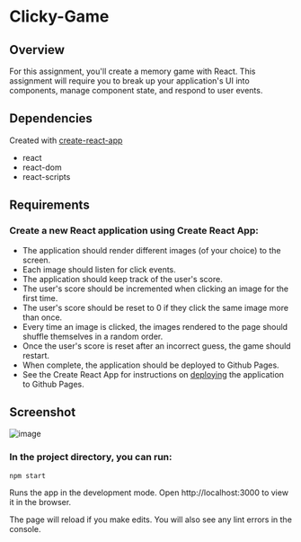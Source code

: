 # Clicky-Game

## Overview

For this assignment, you'll create a memory game with React. This assignment will require you to break up your application's UI into components, manage component state, and respond to user events.

## Dependencies

Created with [create-react-app](https://reactjs.org/docs/create-a-new-react-app.html)

- react
- react-dom
- react-scripts

## Requirements

### Create a new React application using Create React App:

- The application should render different images (of your choice) to the screen.
- Each image should listen for click events.
- The application should keep track of the user's score.
- The user's score should be incremented when clicking an image for the first time.
- The user's score should be reset to 0 if they click the same image more than once.
- Every time an image is clicked, the images rendered to the page should shuffle themselves in a random order.
- Once the user's score is reset after an incorrect guess, the game should restart.
- When complete, the application should be deployed to Github Pages.
- See the Create React App for instructions on [deploying](https://create-react-app.dev/docs/deployment/) the application to Github Pages.

## Screenshot

![image](https://user-images.githubusercontent.com/52920074/69464291-e9890200-0d4b-11ea-9c15-aabcc55260e4.png)

### In the project directory, you can run:

```
npm start
```

Runs the app in the development mode.
Open http://localhost:3000 to view it in the browser.

The page will reload if you make edits.
You will also see any lint errors in the console.
